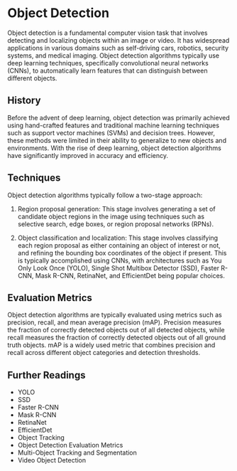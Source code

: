 # Object Detection

Object detection is a fundamental computer vision task that involves detecting and localizing objects within an image or video. It has widespread applications in various domains such as self-driving cars, robotics, security systems, and medical imaging. Object detection algorithms typically use deep learning techniques, specifically convolutional neural networks (CNNs), to automatically learn features that can distinguish between different objects. 

## History

Before the advent of deep learning, object detection was primarily achieved using hand-crafted features and traditional machine learning techniques such as support vector machines (SVMs) and decision trees. However, these methods were limited in their ability to generalize to new objects and environments. With the rise of deep learning, object detection algorithms have significantly improved in accuracy and efficiency.

## Techniques

Object detection algorithms typically follow a two-stage approach: 

1. Region proposal generation: This stage involves generating a set of candidate object regions in the image using techniques such as selective search, edge boxes, or region proposal networks (RPNs). 

2. Object classification and localization: This stage involves classifying each region proposal as either containing an object of interest or not, and refining the bounding box coordinates of the object if present. This is typically accomplished using CNNs, with architectures such as You Only Look Once (YOLO), Single Shot Multibox Detector (SSD), Faster R-CNN, Mask R-CNN, RetinaNet, and EfficientDet being popular choices.

## Evaluation Metrics

Object detection algorithms are typically evaluated using metrics such as precision, recall, and mean average precision (mAP). Precision measures the fraction of correctly detected objects out of all detected objects, while recall measures the fraction of correctly detected objects out of all ground truth objects. mAP is a widely used metric that combines precision and recall across different object categories and detection thresholds.

## Further Readings

- YOLO
- SSD
- Faster R-CNN
- Mask R-CNN
- RetinaNet
- EfficientDet
- Object Tracking
- Object Detection Evaluation Metrics
- Multi-Object Tracking and Segmentation
- Video Object Detection
